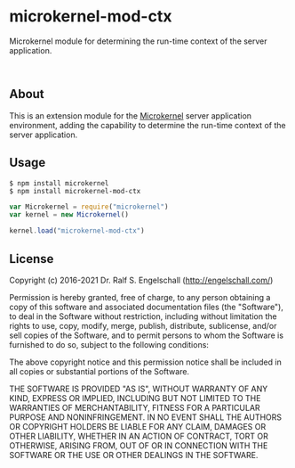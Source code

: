 
microkernel-mod-ctx
===================

Microkernel module for determining the run-time context of the server application.

<p/>
<img src="https://nodei.co/npm/microkernel-mod-ctx.png?downloads=true&stars=true" alt=""/>

<p/>
<img src="https://david-dm.org/rse/microkernel-mod-ctx.png" alt=""/>

About
-----

This is an extension module for the
[Microkernel](http://github.com/rse/microkernel) server
application environment, adding the capability to
determine the run-time context of the server application.

Usage
-----

```shell
$ npm install microkernel
$ npm install microkernel-mod-ctx
```

```js
var Microkernel = require("microkernel")
var kernel = new Microkernel()

kernel.load("microkernel-mod-ctx")
```

License
-------

Copyright (c) 2016-2021 Dr. Ralf S. Engelschall (http://engelschall.com/)

Permission is hereby granted, free of charge, to any person obtaining
a copy of this software and associated documentation files (the
"Software"), to deal in the Software without restriction, including
without limitation the rights to use, copy, modify, merge, publish,
distribute, sublicense, and/or sell copies of the Software, and to
permit persons to whom the Software is furnished to do so, subject to
the following conditions:

The above copyright notice and this permission notice shall be included
in all copies or substantial portions of the Software.

THE SOFTWARE IS PROVIDED "AS IS", WITHOUT WARRANTY OF ANY KIND,
EXPRESS OR IMPLIED, INCLUDING BUT NOT LIMITED TO THE WARRANTIES OF
MERCHANTABILITY, FITNESS FOR A PARTICULAR PURPOSE AND NONINFRINGEMENT.
IN NO EVENT SHALL THE AUTHORS OR COPYRIGHT HOLDERS BE LIABLE FOR ANY
CLAIM, DAMAGES OR OTHER LIABILITY, WHETHER IN AN ACTION OF CONTRACT,
TORT OR OTHERWISE, ARISING FROM, OUT OF OR IN CONNECTION WITH THE
SOFTWARE OR THE USE OR OTHER DEALINGS IN THE SOFTWARE.


